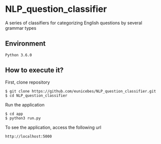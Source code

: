 # NLP_question_classifier

A series of classifiers for categorizing English questions by several grammar types

## Environment
	Python 3.6.0

## How to execute it?

First, clone repository

	$ git clone https://github.com/eunicebes/NLP_question_classifier.git
	$ cd NLP_question_classifier

Run the application

	$ cd app
	$ python3 run.py

To see the application, access the following url

	http://localhost:5000